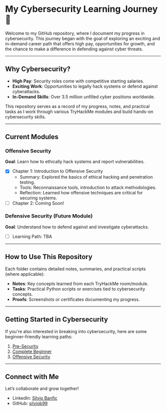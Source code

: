 # My Cybersecurity Learning Journey 🚀  

Welcome to my GitHub repository, where I document my progress in cybersecurity. This journey began with the goal of exploring an exciting and in-demand career path that offers high pay, opportunities for growth, and the chance to make a difference in defending against cyber threats.  

---

## Why Cybersecurity?  
- **High Pay**: Security roles come with competitive starting salaries.  
- **Exciting Work**: Opportunities to legally hack systems or defend against cyberattacks.  
- **In-Demand Skills**: Over 3.5 million unfilled cyber positions worldwide.  

This repository serves as a record of my progress, notes, and practical tasks as I work through various TryHackMe modules and build hands-on cybersecurity skills.

---

## Current Modules  
### Offensive Security
**Goal**: Learn how to ethically hack systems and report vulnerabilities.  

- [x] Chapter 1: Introduction to Offensive Security  
    - Summary: Explored the basics of ethical hacking and penetration testing.  
    - Tools: Reconnaissance tools, introduction to attack methodologies.  
    - Reflection: Learned how offensive techniques are critical for securing systems.  
- [ ] Chapter 2: Coming Soon!  

### Defensive Security (Future Module)
**Goal**: Understand how to defend against and investigate cyberattacks.  

- [ ] Learning Path: TBA  

---

## How to Use This Repository  
Each folder contains detailed notes, summaries, and practical scripts (where applicable):  
- **Notes**: Key concepts learned from each TryHackMe room/module.  
- **Tasks**: Practical Python scripts or exercises tied to cybersecurity concepts.  
- **Proofs**: Screenshots or certificates documenting my progress.  

---

## Getting Started in Cybersecurity  
If you're also interested in breaking into cybersecurity, here are some beginner-friendly learning paths:  
1. [Pre-Security](https://tryhackme.com/room/presecurity)  
2. [Complete Beginner](https://tryhackme.com/room/completebeginner)  
3. [Offensive Security](https://tryhackme.com/room/offensivesecurity)  

---

## Connect with Me  
Let’s collaborate and grow together!  
- LinkedIn: [Silvio Banfic](https://www.linkedin.com/in/silvio-banfic-27646427/)  
- GitHub: [silviob99](https://github.com/silviob99)

